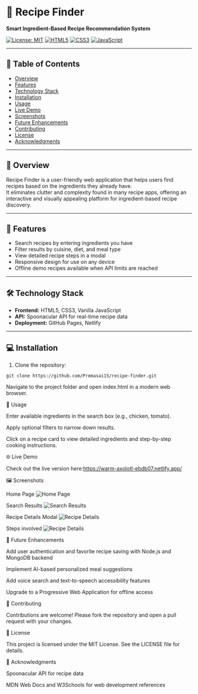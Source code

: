 # 🍳 Recipe Finder
**Smart Ingredient-Based Recipe Recommendation System**

[![License: MIT](https://img.shields.io/badge/License-MIT-yellow.svg)](LICENSE)
[![HTML5](https://img.shields.io/badge/HTML5-orange?logo=html5)](https://developer.mozilla.org/en-US/docs/Web/HTML)
[![CSS3](https://img.shields.io/badge/CSS3-blue?logo=css3)](https://developer.mozilla.org/en-US/docs/Web/CSS)
[![JavaScript](https://img.shields.io/badge/JavaScript-yellow?logo=javascript)](https://developer.mozilla.org/en-US/docs/Web/JavaScript)

---

## 📌 Table of Contents
- [Overview](#overview)
- [Features](#features)
- [Technology Stack](#technology-stack)
- [Installation](#installation)
- [Usage](#usage)
- [Live Demo](#live-demo)
- [Screenshots](#screenshots)
- [Future Enhancements](#future-enhancements)
- [Contributing](#contributing)
- [License](#license)
- [Acknowledgments](#acknowledgments)

---

## 📝 Overview
Recipe Finder is a user-friendly web application that helps users find recipes based on the ingredients they already have.  
It eliminates clutter and complexity found in many recipe apps, offering an interactive and visually appealing platform for ingredient-based recipe discovery.

---

## 🌟 Features
- Search recipes by entering ingredients you have
- Filter results by cuisine, diet, and meal type
- View detailed recipe steps in a modal
- Responsive design for use on any device
- Offline demo recipes available when API limits are reached

---

## 🛠 Technology Stack
- **Frontend:** HTML5, CSS3, Vanilla JavaScript  
- **API:** Spoonacular API for real-time recipe data  
- **Deployment:** GitHub Pages, Netlify  

---

## 💻 Installation
1. Clone the repository:

```git clone https://github.com/Premasai15/recipe-finder.git  ```

Navigate to the project folder and open index.html in a modern web browser.

🚀 Usage

Enter available ingredients in the search box (e.g., chicken, tomato).

Apply optional filters to narrow down results.

Click on a recipe card to view detailed ingredients and step-by-step cooking instructions.

🌐 Live Demo

Check out the live version here:https://warm-axolotl-ebdb07.netlify.app/

🖼 Screenshots

Home Page
![Home Page](assets/screenshots/home.png)

Search Results
![Search Results](assets/screenshots/search-results.png)

Recipe Details Modal
![Recipe Details](assets/screenshots/recipe-modal1.png)

Steps involved
![Recipe Details](assets/screenshots/steps.png)

🔮 Future Enhancements

Add user authentication and favorite recipe saving with Node.js and MongoDB backend

Implement AI-based personalized meal suggestions

Add voice search and text-to-speech accessibility features

Upgrade to a Progressive Web Application for offline access

🤝 Contributing

Contributions are welcome!
Please fork the repository and open a pull request with your changes.

📄 License

This project is licensed under the MIT License. See the LICENSE file for details.

🙏 Acknowledgments

Spoonacular API for recipe data

MDN Web Docs and W3Schools for web development references


